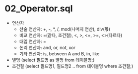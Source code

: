 # 02_Operator.sql
- 연산자
    - 산술 연산자: +, -, *, /, mod(나머지 연산), div(몫)
    - 비교 연산자: =(같다, 조건절), <, >, <=, >=, <>(다르다)
    - 대입 연산자: =
    - 논리 연산자: and, or, not, xor
    - 기타 연산자: is, between A and B, in, like
- 별명 (select 필드명 as 별명 from 테이블명;)
- 조건절 (select 필드명1, 필드명2 .. from 테이블명 where 조건절;)